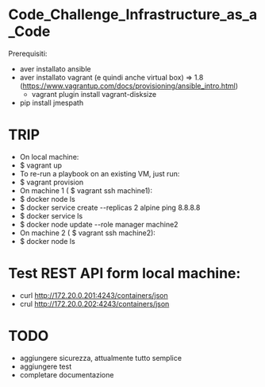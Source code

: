 # Code_Challenge_Infrastructure_as_a_Code

Prerequisiti:
- aver installato ansible
- aver installato vagrant (e quindi anche virtual box) => 1.8 (https://www.vagrantup.com/docs/provisioning/ansible_intro.html)
    - vagrant plugin install vagrant-disksize
- pip install jmespath

# TRIP
- On local machine:
- $ vagrant up
- To re-run a playbook on an existing VM, just run:
- $ vagrant provision
- On machine 1 ( $ vagrant ssh machine1):
- $ docker node ls
- $ docker service create --replicas 2 alpine ping 8.8.8.8
- $ docker service ls
- $ docker node update --role manager machine2
- On machine 2 ( $ vagrant ssh machine2):
- $ docker node ls

# Test REST API form local machine:
- curl http://172.20.0.201:4243/containers/json
- crul http://172.20.0.202:4243/containers/json

# TODO
- aggiungere sicurezza, attualmente tutto semplice
- aggiungere test
- completare documentazione